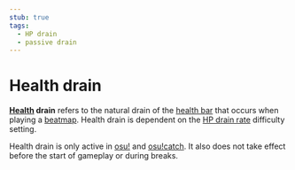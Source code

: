 ```yaml
---
stub: true
tags:
  - HP drain
  - passive drain
---
```


# Health drain

**[Health](/wiki/Gameplay/Health) drain** refers to the natural drain of the [health bar](/wiki/Client/Interface/Health_bar) that occurs when playing a [beatmap](/wiki/Beatmap). Health drain is dependent on the [HP drain rate](/wiki/Beatmapping/HP_drain_rate) difficulty setting.

Health drain is only active in [osu!](/wiki/Game_mode/osu!) and [osu!catch](/wiki/Game_mode/osu!catch). It also does not take effect before the start of gameplay or during breaks.

<!--TODO: Insert links-->
